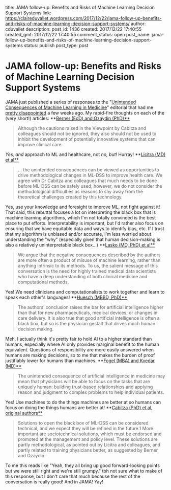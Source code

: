 title: JAMA follow-up: Benefits and Risks of Machine Learning Decision Support Systems
link: https://claireduvallet.wordpress.com/2017/12/22/jama-follow-up-benefits-and-risks-of-machine-learning-decision-support-systems/
author: cduvallet
description: 
post_id: 1436
created: 2017/12/22 17:40:55
created_gmt: 2017/12/22 17:40:55
comment_status: open
post_name: jama-follow-up-benefits-and-risks-of-machine-learning-decision-support-systems
status: publish
post_type: post

# JAMA follow-up: Benefits and Risks of Machine Learning Decision Support Systems

JAMA just published a series of responses to the "[Unintended Consequences of Machine Learning in Medicine](https://jamanetwork.com/journals/jama/fullarticle/2645762)" editorial that had me [pretty disappointed](https://claireduvallet.wordpress.com/2017/08/30/robots-arent-taking-doctors-jobs-and-its-okay-to-be-worried-they-might/) a few weeks ago. My rapid-fire thoughts on each of the (very short!) articles:  **[Berner (EdD) and Ozaydin (PhD)**](https://jamanetwork.com/journals/jama/fullarticle/2666494)

> Although the cautions raised in the Viewpoint by Cabitza and colleagues should not be ignored, they also should not be used to inhibit the development of potentially innovative systems that can improve clinical care. 

_Yes, and_ approach to ML and healthcare, not _no, but_! Hurray! **[Licitra (MD) et al**](https://jamanetwork.com/journals/jama/fullarticle/2666496)

> ... the unintended consequences can be viewed as opportunities to drive methodological changes in ML-DSS to improve health care. We agree with Dr Cabitza and colleagues that much needs to be done before ML-DSS can be safely used; however, we do not consider the methodological difficulties as reasons to shy away from the theoretical challenges created by this technology. 

Yes, use your knowledge and foresight to improve ML, not fight against it! That said, this rebuttal focuses a lot on interpreting the black box that is machine learning algorithms, which I'm not totally convinced is the best place to put efforts. Interpretability is important, but I'd rather also focus on ensuring that we have equitable data and ways to identify bias, etc. If I trust that my algorithm is unbiased and/or accurate, I'm less worried about understanding the "why" (especially given that human decision-making is also a relatively uninterpretable black box...) **[Lasko (MD, PhD) et al**](https://jamanetwork.com/journals/jama/fullarticle/2666495)

> We argue that the negative consequences described by the authors are more often a product of misuse of machine learning, rather than anything intrinsic to its methods. To us, the salient message of this conversation is the need for highly trained medical data scientists who have a deep understanding of both clinical medicine and computational methods. 

Yes! We need clinicians and computationalists to work together and learn to speak each other's languages! **[Huesch (MBBD, PhD)**](https://jamanetwork.com/journals/jama/fullarticle/2666492)

> The authors’ conclusion raises the bar for artificial intelligence higher than that for new pharmaceuticals, medical devices, or changes in care delivery. It is also true that good artificial intelligence is often a black box, but so is the physician gestalt that drives much human decision making. 

Meh, I actually think it's pretty fair to hold AI to a higher standard than humans, especially where AI only provides marginal benefit to the human equivalent. Questions of responsibility are more easily answered when humans are making decisions, so to me that makes the burden of proof justifiably lower for humans than machines. **[Fogel (MBA) and Kvedar (MD)**](https://jamanetwork.com/journals/jama/fullarticle/2666493)

> The unintended consequence of artificial intelligence in medicine may mean that physicians will be able to focus on the tasks that are uniquely human: building trust-based relationships and applying reason and judgment to complex problems to help individual patients. 

Yes! Use machines to do the things machines are better at so humans can focus on doing the things humans are better at! **[Cabitza (PhD) et al, original authors**](https://jamanetwork.com/journals/jama/fullarticle/2666499)

> Solutions to open the black box of ML-DSS can be considered technical, and we expect they will be refined in the future.1 More important are sociotechnical solutions, which must be endorsed and promoted at the management and policy level. These solutions are partly methodological, as pointed out by Licitra and colleagues, and partly related to training physicians better, as suggested by Berner and Ozaydin. 

To me this reads like "Yeah, they all bring up good forward-looking points but we were still right and we're still grumpy." tbh not sure what to make of this response, but I don't care that much because the rest of the conversation is really good! And in JAMA! Yay!